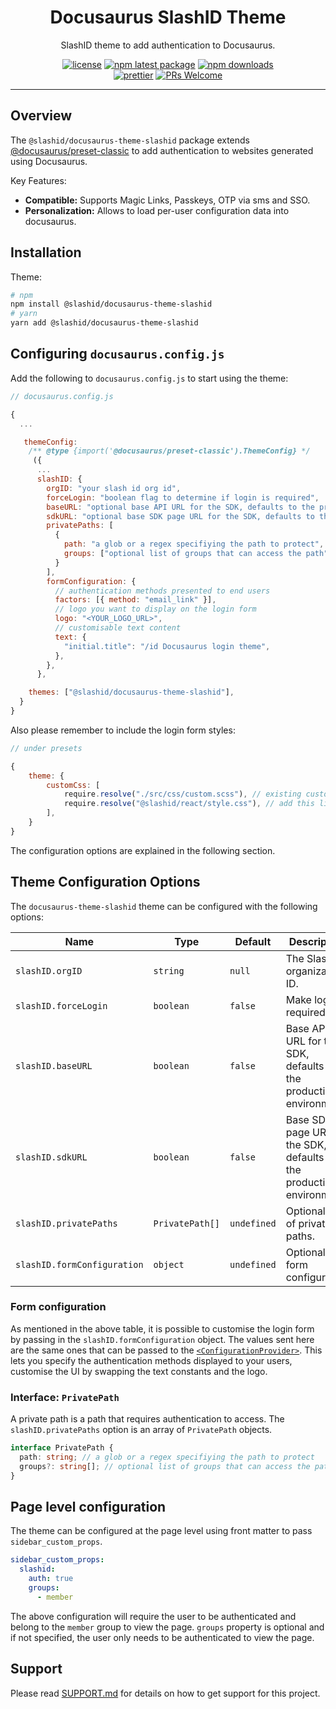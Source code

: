 <h1 align="center">Docusaurus SlashID Theme</h1>

<div align="center">

SlashID theme to add authentication to Docusaurus.

[![license](https://img.shields.io/badge/license-MIT-blue.svg)](https://github.com/slashid/docusaurus-slashid-login/blob/HEAD/LICENSE) [![npm latest package](https://img.shields.io/npm/v/@slashid/docusaurus-theme-slashid/latest.svg)](https://www.npmjs.com/package/@slashid/docusaurus-theme-slashid) [![npm downloads](https://img.shields.io/npm/dm/@slashid/docusaurus-theme-slashid.svg)](https://www.npmjs.com/package/@slashid/docusaurus-theme-slashid)
<br/>
[![prettier](https://img.shields.io/badge/code_style-prettier-ff69b4.svg)](https://github.com/prettier/prettier) [![PRs Welcome](https://img.shields.io/badge/PRs-welcome-brightgreen.svg)](https://github.com/slashid/docusaurus-slashid-login/blob/HEAD/CONTRIBUTING.md#pull-requests)
<br />

</div>

<p align="center">

</p>

---

## Overview

The `@slashid/docusaurus-theme-slashid` package extends [@docusaurus/preset-classic](https://docusaurus.io/docs/using-plugins#docusauruspreset-classic) to add authentication to websites generated using Docusaurus.

Key Features:

- **Compatible:** Supports Magic Links, Passkeys, OTP via sms and SSO.
- **Personalization:** Allows to load per-user configuration data into docusaurus.

## Installation

Theme:

```bash
# npm
npm install @slashid/docusaurus-theme-slashid
# yarn
yarn add @slashid/docusaurus-theme-slashid
```

## Configuring `docusaurus.config.js`

Add the following to `docusaurus.config.js` to start using the theme:

```js
// docusaurus.config.js

{
  ...

   themeConfig:
    /** @type {import('@docusaurus/preset-classic').ThemeConfig} */
     ({
      ...
      slashID: {
        orgID: "your slash id org id",
        forceLogin: "boolean flag to determine if login is required",
        baseURL: "optional base API URL for the SDK, defaults to the production environment",
        sdkURL: "optional base SDK page URL for the SDK, defaults to the production environment",
        privatePaths: [
          {
            path: "a glob or a regex specifiying the path to protect",
            groups: ["optional list of groups that can access the path"],
          }
        ],
        formConfiguration: {
          // authentication methods presented to end users
          factors: [{ method: "email_link" }],
          // logo you want to display on the login form
          logo: "<YOUR_LOGO_URL>",
          // customisable text content
          text: {
            "initial.title": "/id Docusaurus login theme",
          },
        },
      },

    themes: ["@slashid/docusaurus-theme-slashid"],
  }
}
```

Also please remember to include the login form styles:

```js
// under presets

{
    theme: {
        customCss: [
            require.resolve("./src/css/custom.scss"), // existing custom css
            require.resolve("@slashid/react/style.css"), // add this line
        ],
    }
}

```

The configuration options are explained in the following section.

## Theme Configuration Options

The `docusaurus-theme-slashid` theme can be configured with the following options:

| Name                        | Type            | Default     | Description                                                            |
| --------------------------- | --------------- | ----------- | ---------------------------------------------------------------------- |
| `slashID.orgID`             | `string`        | `null`      | The SlashID organization ID.                                           |
| `slashID.forceLogin`        | `boolean`       | `false`     | Make login required.                                                   |
| `slashID.baseURL`           | `boolean`       | `false`     | Base API URL for the SDK, defaults to the production environment.      |
| `slashID.sdkURL`            | `boolean`       | `false`     | Base SDK page URL for the SDK, defaults to the production environment. |
| `slashID.privatePaths`      | `PrivatePath[]` | `undefined` | Optional set of private paths.                                         |
| `slashID.formConfiguration` | `object`        | `undefined` | Optional form configuration                                            |

### Form configuration

As mentioned in the above table, it is possible to customise the login form by passing in the `slashID.formConfiguration` object. The values sent here are the same ones that can be passed to the [`<ConfigurationProvider>`](https://developer.slashid.dev/docs/access/react-sdk/reference/components/react-sdk-reference-configurationprovider#props). This lets you specify the authentication methods displayed to your users, customise the UI by swapping the text constants and the logo.

### Interface: `PrivatePath`

A private path is a path that requires authentication to access. The `slashID.privatePaths` option is an array of `PrivatePath` objects.

```ts
interface PrivatePath {
  path: string; // a glob or a regex specifiying the path to protect
  groups?: string[]; // optional list of groups that can access the path
}
```

## Page level configuration

The theme can be configured at the page level using front matter to pass `sidebar_custom_props`.

```yaml
sidebar_custom_props:
  slashid:
    auth: true
    groups:
      - member
```

The above configuration will require the user to be authenticated and belong to the `member` group to view the page.
`groups` property is optional and if not specified, the user only needs to be authenticated to view the page.

## Support

Please read [SUPPORT.md](https://github.com/slashid/docusaurus-slashid-login/blob/main/SUPPORT.md) for details on how to get support for this project.

